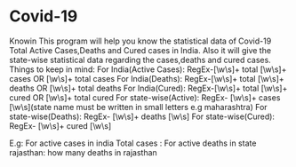 # Covid-19
Knowin
This program will help you know the statistical data of Covid-19 Total Active Cases,Deaths and Cured cases in India.
Also it will give the state-wise statistical data regarding the cases,deaths and cured cases.
Things to keep in mind:
For India(Active Cases): RegEx-[\w\s]+ total [\w\s]+ cases OR [\w\s]+ total cases
For India(Deaths): RegEx-[\w\s]+ total [\w\s]+ deaths OR [\w\s]+ total deaths
For India(Cured): RegEx-[\w\s]+ total [\w\s]+ cured OR [\w\s]+ total cured
For state-wise(Active): RegEx- [\w\s]+ cases [\w\s](state name must be written in small letters e.g maharashtra)
For state-wise(Deaths): RegEx- [\w\s]+ deaths [\w\s]
For state-wise(Cured): RegEx- [\w\s]+ cured [\w\s]

E.g:
For active cases in india
Total cases :
For active deaths in state rajasthan:
how many deaths in rajasthan
